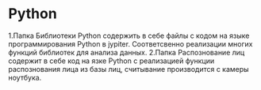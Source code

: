 # Python
1.Папка Библиотеки Python содержить в себе файлы с кодом на языке программирования Python в jypiter. Соответсвенно реализации многих функций библиотек для анализа данных.
2.Папка Распознование лиц содержит в себе код на язке Python с реализацией функции распознования лица из базы лиц, считывание производится с камеры ноутбука.
